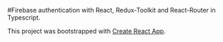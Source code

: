 #Firebase authentication with React, Redux-Toolkit and React-Router in Typescript.

This project was bootstrapped with [Create React App](https://github.com/facebook/create-react-app).
